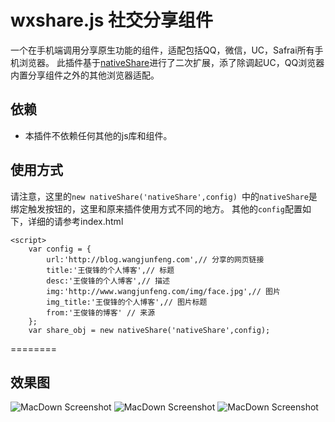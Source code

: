 # wxshare.js 社交分享组件
一个在手机端调用分享原生功能的组件，适配包括QQ，微信，UC，Safrai所有手机浏览器。
此插件基于[nativeShare](https://github.com/JefferyWang/nativeShare.js)进行了二次扩展，添了除调起UC，QQ浏览器内置分享组件之外的其他浏览器适配。

## 依赖
* 本插件不依赖任何其他的js库和组件。

## 使用方式
请注意，这里的`new nativeShare('nativeShare',config) `中的`nativeShare`是绑定触发按钮的，这里和原来插件使用方式不同的地方。
其他的`config`配置如下，详细的请参考index.html
```
<script>
    var config = {
        url:'http://blog.wangjunfeng.com',// 分享的网页链接
        title:'王俊锋的个人博客',// 标题
        desc:'王俊锋的个人博客',// 描述
        img:'http://www.wangjunfeng.com/img/face.jpg',// 图片
        img_title:'王俊锋的个人博客',// 图片标题
        from:'王俊锋的博客' // 来源
    };
    var share_obj = new nativeShare('nativeShare',config);
```
========
## 效果图
![MacDown Screenshot](https://github.com/caixiaojia/wxshare/blob/master/WechatIMG1.jpeg)
![MacDown Screenshot](https://github.com/caixiaojia/wxshare/blob/master/WechatIMG2.jpeg)
![MacDown Screenshot](https://github.com/caixiaojia/wxshare/blob/master/WechatIMG3.jpeg)
